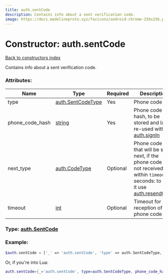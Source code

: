 ```yaml
---
title: auth.sentCode
description: Contains info about a sent verification code.
image: https://docs.madelineproto.xyz/favicons/android-chrome-256x256.png
---
```

# Constructor: auth.sentCode  
[Back to constructors index](index.md)



Contains info about a sent verification code.

### Attributes:

| Name     |    Type       | Required | Description |
|----------|---------------|----------|-------------|
|type|[auth.SentCodeType](../constructors/auth.SentCodeType.md) | Yes|Phone code type|
|phone\_code\_hash|[string](../types/string.md) | Yes|Phone code hash, to be stored and later re-used with [auth.signIn](../methods/auth.signIn.md)|
|next\_type|[auth.CodeType](../constructors/auth.CodeType.md) | Optional|Phone code type that will be sent next, if the phone code is not received within `timeout` seconds: to send it use [auth.resendCode](../methods/auth.resendCode.md)|
|timeout|[int](../types/int.md) | Optional|Timeout for reception of the phone code|



### Type: [auth.SentCode](../types/auth.SentCode.md)


### Example:

```php
$auth.sentCode = ['_' => 'auth.sentCode', 'type' => auth.SentCodeType, 'phone_code_hash' => 'string', 'next_type' => auth.CodeType, 'timeout' => int];
```  


Or, if you're into Lua:

```lua
auth.sentCode={_='auth.sentCode', type=auth.SentCodeType, phone_code_hash='string', next_type=auth.CodeType, timeout=int}

```


